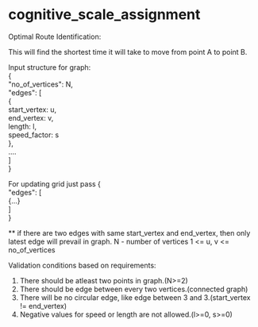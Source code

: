 # cognitive_scale_assignment
Optimal Route Identification:

This will find the shortest time it will take to move from point A to point B.

Input structure for graph:  
{  
  "no_of_vertices": N,   
  "edges": [  
  {  
    start_vertex: u,  
    end_vertex: v,  
    length: l,  
    speed_factor: s  
  },  
  ....  
  ]  
}  

For updating grid just pass 
{  
  "edges": [  
  {...}  
  ]  
}  


** if there are two edges with same start_vertex and end_vertex, then only latest edge will prevail in graph.
N - number of vertices
1 <= u, v <= no_of_vertices 

Validation conditions based on requirements:
1. There should be atleast two points in graph.(N>=2)
2. There should be edge between every two vertices.(connected graph)
3. There will be no circular edge, like edge between 3 and 3.(start_vertex != end_vertex)
4. Negative values for speed or length are not allowed.(l>=0, s>=0)
